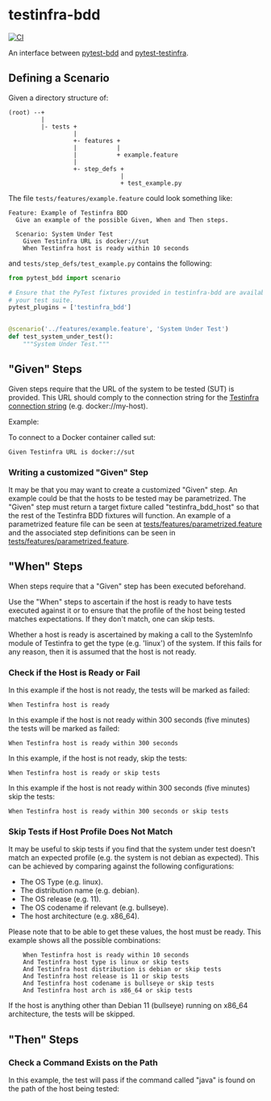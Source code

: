 # testinfra-bdd

[![CI](https://github.com/locp/testinfra-bdd/actions/workflows/ci.yml/badge.svg)](https://github.com/locp/testinfra-bdd/actions/workflows/ci.yml)

An interface between
[pytest-bdd](https://pytest-bdd.readthedocs.io/en/latest/)
and
[pytest-testinfra](https://testinfra.readthedocs.io/en/latest/index.html).

## Defining a Scenario

Given a directory structure of:

```shell
(root) --+
         |
         |- tests +
                  |
                  +- features +
                  |           |
                  |           + example.feature
                  |
                  +- step_defs +
                               |
                               + test_example.py
```

The file `tests/features/example.feature` could look something like:

```gherkin
Feature: Example of Testinfra BDD
  Give an example of the possible Given, When and Then steps.

  Scenario: System Under Test
    Given Testinfra URL is docker://sut
    When Testinfra host is ready within 10 seconds
```

and `tests/step_defs/test_example.py` contains the following:

```python
from pytest_bdd import scenario

# Ensure that the PyTest fixtures provided in testinfra-bdd are available to
# your test suite.
pytest_plugins = ['testinfra_bdd']


@scenario('../features/example.feature', 'System Under Test')
def test_system_under_test():
    """System Under Test."""
```
## "Given" Steps

Given steps require that the URL of the system to be tested (SUT) is provided.
This URL should comply to the connection string for the [Testinfra connection
string](https://testinfra.readthedocs.io/en/latest/backends.html) (e.g.
docker://my-host).

Example:

To connect to a Docker container called sut:
```gherkin
Given Testinfra URL is docker://sut
```

### Writing a customized "Given" Step

It may be that you may want to create a customized "Given" step.  An example
could be that the hosts to be tested may be parametrized.  The "Given" step
must return a target fixture called "testinfra_bdd_host" so that the rest of
the Testinfra BDD fixtures will function.  An example of a parametrized
feature file can be seen at
[tests/features/parametrized.feature](tests/features/parametrized.feature)
and the
associated step definitions can be seen in
[tests/features/parametrized.feature](tests/features/parametrized.feature).

## "When" Steps

When steps require that a "Given" step has been executed beforehand.

Use the "When" steps to ascertain if the host is ready to have tests
executed against it or to ensure that the profile of the host being
tested matches expectations.  If they don't match, one can skip tests.

Whether a host is ready is ascertained by making a call to the SystemInfo
module of Testinfra to get the type (e.g. 'linux') of the system.  If this
fails for any reason, then it is assumed that the host is not ready.

### Check if the Host is Ready or Fail

In this example if the host is not ready, the tests will be marked
as failed:

```gherkin
When Testinfra host is ready
```

In this example if the host is not ready within 300 seconds (five minutes)
the tests will be marked as failed:

```gherkin
When Testinfra host is ready within 300 seconds
```

In this example, if the host is not ready, skip the tests:

```gherkin
When Testinfra host is ready or skip tests
```

In this example if the host is not ready within 300 seconds (five minutes)
skip the tests:

```gherkin
When Testinfra host is ready within 300 seconds or skip tests
```

### Skip Tests if Host Profile Does Not Match

It may be useful to skip tests if you find that the system under test doesn't
match an expected profile (e.g. the system is not debian as expected).  This
can be achieved by comparing against the following configurations:

- The OS Type (e.g. linux).
- The distribution name (e.g. debian).
- The OS release (e.g. 11).
- The OS codename if relevant (e.g. bullseye).
- The host architecture (e.g. x86_64).

Please note that to be able to get these values, the host must be ready.
This example shows all the possible combinations:

```gherkin
    When Testinfra host is ready within 10 seconds
    And Testinfra host type is linux or skip tests
    And Testinfra host distribution is debian or skip tests
    And Testinfra host release is 11 or skip tests
    And Testinfra host codename is bullseye or skip tests
    And Testinfra host arch is x86_64 or skip tests
```

If the host is anything other than Debian 11 (bullseye) running on x86_64
architecture, the tests will be skipped.

## "Then" Steps

### Check a Command Exists on the Path

In this example, the test will pass if the command called "java" is found
on the path of the host being tested:

```gherkin

```
